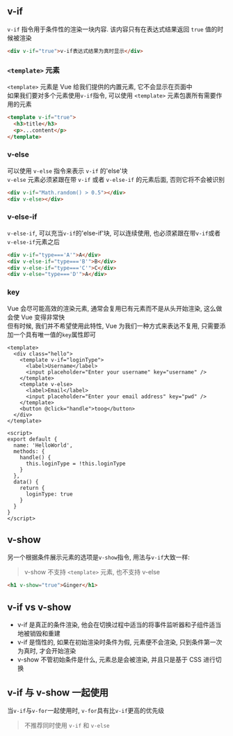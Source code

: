 ## v-if

`v-if` 指令用于条件性的渲染一块内容. 该内容只有在表达式结果返回 `true` 值的时候被渲染

```html
<div v-if="true">v-if表达式结果为真时显示</div>
```

### `<template>` 元素

`<template>` 元素是 Vue 给我们提供的内置元素, 它不会显示在页面中  
如果我们要对多个元素使用`v-if`指令, 可以使用 `<template>` 元素包裹所有需要作用的元素

```html
<template v-if="true">
  <h3>title</h3>
  <p>...content</p>
</template>
```

### v-else

可以使用 `v-else` 指令来表示 `v-if` 的'else'块  
`v-else` 元素必须紧跟在带 `v-if` 或者 `v-else-if` 的元素后面, 否则它将不会被识别

```html
<div v-if="Math.random() > 0.5"></div>
<div v-else></div>
```

### v-else-if

`v-else-if`, 可以充当`v-if`的'else-if'块, 可以连续使用, 也必须紧跟在带`v-if`或者`v-else-if`元素之后

```html
<div v-if="type==='A'">A</div>
<div v-else-if="type==='B'">B</div>
<div v-else-if="type==='C'">C</div>
<div v-else="type==='D'">A</div>
```

### key

Vue 会尽可能高效的渲染元素, 通常会复用已有元素而不是从头开始渲染, 这么做会使 Vue 变得非常快  
但有时候, 我们并不希望使用此特性, Vue 为我们一种方式来表达不复用, 只需要添加一个具有唯一值的`key`属性即可

```vue
<template>
  <div class="hello">
    <template v-if="loginType">
      <label>Username</label>
      <input placeholder="Enter your username" key="username" />
    </template>
    <template v-else>
      <label>Email</label>
      <input placeholder="Enter your email address" key="pwd" />
    </template>
    <button @click="handle">toog</button>
  </div>
</template>

<script>
export default {
  name: 'HelloWorld',
  methods: {
    handle() {
      this.loginType = !this.loginType
    }
  },
  data() {
    return {
      loginType: true
    }
  }
}
</script>
```

## v-show

另一个根据条件展示元素的选项是`v-show`指令, 用法与`v-if`大致一样:

> v-show 不支持 `<template>` 元素, 也不支持 v-else

```html
<h1 v-show="true">Ginger</h1>
```

## v-if vs v-show

- v-if 是真正的条件渲染, 他会在切换过程中适当的将事件监听器和子组件适当地被销毁和重建
- v-if 是惰性的, 如果在初始渲染时条件为假, 元素便不会渲染, 只到条件第一次为真时, 才会开始渲染
- v-show 不管初始条件是什么, 元素总是会被渲染, 并且只是基于 CSS 进行切换

## v-if 与 v-show 一起使用

当`v-if`与`v-for`一起使用时, `v-for`具有比`v-if`更高的优先级

> 不推荐同时使用 `v-if` 和 `v-else`

